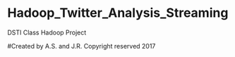 # Hadoop_Twitter_Analysis_Streaming
DSTI Class Hadoop Project

#Created by A.S. and J.R.
Copyright reserved 2017
